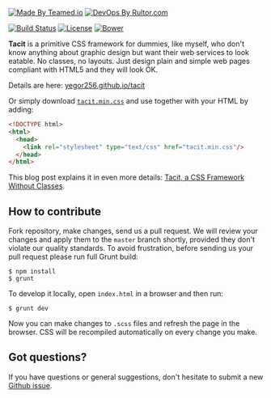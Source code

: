 [![Made By Teamed.io](http://img.teamed.io/btn.svg)](http://www.teamed.io)
[![DevOps By Rultor.com](http://www.rultor.com/b/yegor256/tacit)](http://www.rultor.com/p/yegor256/tacit)

[![Build Status](https://img.shields.io/travis/yegor256/tacit/master.svg)](https://travis-ci.org/yegor256/tacit)
[![License](https://img.shields.io/badge/license-MIT-green.svg)](https://github.com/yegor256/tacit/blob/master/LICENSE.txt)
[![Bower](https://img.shields.io/bower/v/tacit.svg)](https://github.com/yegor256/tacit/releases)


**Tacit** is a primitive CSS framework for dummies, like myself, who
don't know anything about graphic design but want their web services to
look eatable. No classes, no layouts. Just design plain and simple web pages
compliant with HTML5 and they will look OK.

Details are here: [yegor256.github.io/tacit](http://yegor256.github.io/tacit/)

Or simply download [`tacit.min.css`](http://yegor256.github.io/tacit/tacit.min.css)
and use together with your HTML by adding:

```html
<!DOCTYPE html>
<html>
  <head>
    <link rel="stylesheet" type="text/css" href="tacit.min.css"/>
  </head>
</html>
```

This blog post explains it in even more details:
[Tacit, a CSS Framework Without Classes](http://www.yegor256.com/2015/04/13/tacit-css-framework-for-dummies.html).

## How to contribute

Fork repository, make changes, send us a pull request. We will review
your changes and apply them to the `master` branch shortly, provided
they don't violate our quality standards. To avoid frustration, before
sending us your pull request please run full Grunt build:

```
$ npm install
$ grunt
```

To develop it locally, open `index.html` in a browser and then run:

```
$ grunt dev
```

Now you can make changes to `.scss` files and refresh the page in the browser.
CSS will be recompiled automatically on every change you make.

## Got questions?

If you have questions or general suggestions, don't hesitate to submit
a new [Github issue](https://github.com/yegor256/tacit/issues/new).

